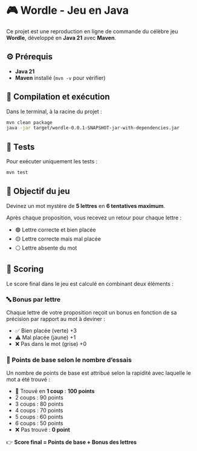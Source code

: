 # 🎮 Wordle - Jeu en Java

Ce projet est une reproduction en ligne de commande du célèbre jeu **Wordle**, développé en **Java 21** avec **Maven**.

## ⚙️ Prérequis

- **Java 21**
- **Maven** installé (`mvn -v` pour vérifier)

## 🚀 Compilation et exécution

Dans le terminal, à la racine du projet :

```bash
mvn clean package
java -jar target/wordle-0.0.1-SNAPSHOT-jar-with-dependencies.jar
```

## 🧪 Tests

Pour exécuter uniquement les tests :

```bash
mvn test
```

## 🎯 Objectif du jeu

Devinez un mot mystère de **5 lettres** en **6 tentatives maximum**.

Après chaque proposition, vous recevez un retour pour chaque lettre :

- 🟢 Lettre correcte et bien placée  
- 🟡 Lettre correcte mais mal placée  
- ⚪ Lettre absente du mot

## 🎯 Scoring

Le score final dans le jeu est calculé en combinant deux éléments :

### 🔤 Bonus par lettre

Chaque lettre de votre proposition reçoit un bonus en fonction de sa précision par rapport au mot à deviner :

- ✅ Bien placée (verte)		+3
- ⚠️ Mal placée (jaune)		+1
- ❌ Pas dans le mot (grise)	+0


### 🔢 Points de base selon le nombre d’essais

Un nombre de points de base est attribué selon la rapidité avec laquelle le mot a été trouvé :

- 🥇 Trouvé en **1 coup** : **100 points**
- 2 coups : 90 points
- 3 coups : 80 points
- 4 coups : 70 points
- 5 coups : 60 points
- 6 coups : 50 points
- ❌ Pas trouvé : **0 point**

👉 **Score final = Points de base + Bonus des lettres**
